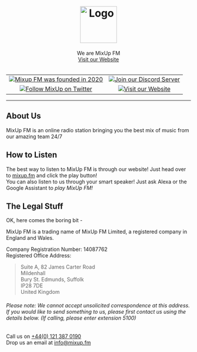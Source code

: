 <h1 align="center">
  <a href="https://github.com/fmmixup">
    <!-- Please provide path to your logo here -->
    <img src="https://mixup.fm/_nuxt/img/newlogo.fa6b9d5.png" alt="Logo" width="100" height="100">
  </a>
</h1>

<div align="center">
  We are MixUp FM
  <br />
  <a href="https://mixup.fm">Visit our Website</a>
</div>
<div align="center">
<br />
<div align="center" style="width:100%; margin-left:auto; margin-right:auto">
<table style="text-align:center; ">
 <tr>
  <td>
   <a href="https://mixup.fm/about/company">
    <img src="https://img.shields.io/badge/founded-2020-green" alt="Mixup FM was founded in 2020">
   </a>
  </td>
  <td>
   <a href="https://mixup.link/discord,">
    <img src="https://img.shields.io/discord/749996411419885598?label=discord" alt="Join our Discord Server">
   </a>
  </td>
 </tr>
 <tr>
  <td>
   <a href="https://twitter.com/wearemixup">
    <img src="https://img.shields.io/twitter/follow/wearemixup" alt="Follow MixUp on Twitter">
   </a>
  </td>
  <td>
   <a href="https://mixup.fm,">
    <img src="https://img.shields.io/website?url=https%3A%2F%2Fmixup.fm" alt="Visit our Website">
   </a>
  </td>
 </tr>
</table>
</div>
</div>

---

## About Us

MixUp FM is an online radio station bringing you the best mix of music from our amazing team 24/7

## How to Listen

The best way to listen to MixUp FM is through our website! Just head over to [mixup.fm](https://mixup.fm) and click the play button!<br>
You can also listen to us through your smart speaker! Just ask Alexa or the Google Assistant to _play MixUp FM!_

## The Legal Stuff

OK, here comes the boring bit -

MixUp FM is a trading name of MixUp FM Limited, a registered company in England and Wales.

Company Registration Number: 14087762<br>
Registered Office Address:<br>
> Suite A, 82 James Carter Road<br>
> Mildenhall<br>
> Bury St. Edmunds, Suffolk<br>
> IP28 7DE<br>
> United Kingdom

###### Please note: We cannot accept unsolicited correspondence at this address. If you would like to send something to us, please first contact us using the details below. (If calling, please enter extension 5100)

Call us on [+44(0) 121 387 0190](tel:+441213870190)<br>
Drop us an email at [info@mixup.fm](mailto:info@mixup.fm)
